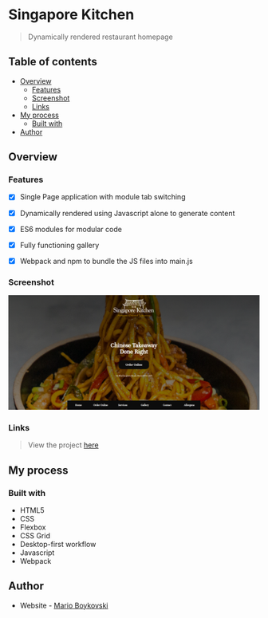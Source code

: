 # Singapore Kitchen

> Dynamically rendered restaurant homepage

## Table of contents

- [Overview](#overview)
  - [Features](#features)
  - [Screenshot](#screenshot)
  - [Links](#links)
- [My process](#my-process)
  - [Built with](#built-with)
- [Author](#author)

## Overview

### Features

- [x] Single Page application with module tab switching
- [x] Dynamically rendered using Javascript alone to generate content
- [x] ES6 modules for modular code
- [x] Fully functioning gallery
- [x] Webpack and npm to bundle the JS files into main.js


### Screenshot

![](./src/images/websitepage.png)

### Links

> View the project [here](https://funkosaur.github.io/SingaporeKitchen/)

## My process

### Built with

- HTML5
- CSS
- Flexbox
- CSS Grid
- Desktop-first workflow
- Javascript
- Webpack

## Author

- Website - [Mario Boykovski](https://github.com/funkosaur)